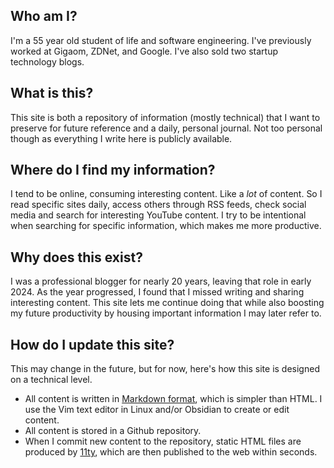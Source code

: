 
## Who am I?

I'm a 55 year old student of life and software engineering. I've previously worked at Gigaom, ZDNet, and Google. I've also sold two startup technology blogs.

## What is this?

This site is both a repository of information (mostly technical) that I want to preserve for future reference and a daily, personal journal. Not too personal though as everything I write here is publicly available.

## Where do I find my information?

I tend to be online, consuming interesting content. Like a *lot* of content. So I read specific sites daily, access others through RSS feeds, check social media and search for interesting YouTube content. I try to be intentional when searching for specific information, which makes me more productive.

## Why does this exist?

I was a professional blogger for nearly 20 years, leaving that role in early 2024. As the year progressed, I found that I missed writing and sharing interesting content. This site lets me continue doing that while also boosting my future productivity by housing important information I may later refer to.

## How do I update this site?

This may change in the future, but for now, here's how this site is designed on a technical level.

- All content is written in [Markdown format](https://en.wikipedia.org/wiki/Markdown), which is simpler than HTML. I use the Vim text editor in Linux and/or Obsidian to create or edit content.
- All content is stored in a Github repository.
- When I commit new content to the repository, static HTML files are produced by [11ty](https://www.11ty.dev/), which are then published to the web within seconds.
